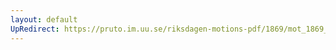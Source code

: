 ```yaml
---
layout: default
UpRedirect: https://pruto.im.uu.se/riksdagen-motions-pdf/1869/mot_1869__ak__224/mot_1869__ak__224-001.pdf
---
```

